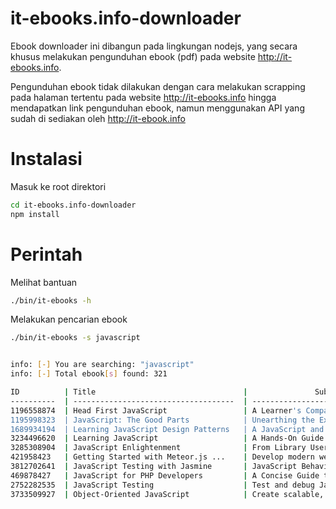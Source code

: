 it-ebooks.info-downloader
=========================
Ebook downloader ini dibangun pada lingkungan nodejs, yang secara khusus melakukan pengunduhan ebook (pdf) pada website http://it-ebooks.info.

Pengunduhan ebook tidak dilakukan dengan cara melakukan scrapping pada halaman tertentu pada website http://it-ebooks.info hingga mendapatkan link pengunduhan ebook, namun menggunakan API yang sudah di sediakan oleh http://it-ebook.info

Instalasi
=========
Masuk ke root direktori
```bash
cd it-ebooks.info-downloader
npm install
```

Perintah
========
Melihat bantuan
```bash
./bin/it-ebooks -h
```

Melakukan pencarian ebook
```bash
./bin/it-ebooks -s javascript


info: [-] You are searching: "javascript"
info: [-] Total ebook[s] found: 321

ID          | Title                                 |               SubTitle
----------  | ------------------------------------  | -------------------------------------------
1196558874  | Head First JavaScript                 | A Learner's Companion to JavaScript
1195998323  | JavaScript: The Good Parts            | Unearthing the Excellence in JavaScript
1689934194  | Learning JavaScript Design Patterns   | A JavaScript and jQuery Developer's Guide
3234496620  | Learning JavaScript                   | A Hands-On Guide to the Fundamentals of ...
3285308904  | JavaScript Enlightenment              | From Library User to JavaScript ...
421958423   | Getting Started with Meteor.js ...    | Develop modern web applications in ...
3812702641  | JavaScript Testing with Jasmine       | JavaScript Behavior-Driven Development
469878427   | JavaScript for PHP Developers         | A Concise Guide to Mastering JavaScript
2752282535  | JavaScript Testing                    | Test and debug JavaScript the easy way
3733509927  | Object-Oriented JavaScript            | Create scalable, reusable high-quality ...
```
